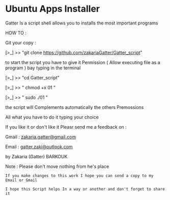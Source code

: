 # Ubuntu Apps Installer

Gatter Is a script shell allows you to installs the most important programs 

HOW TO :

Git your copy :

[>_] >> "git clone https://github.com/zakariaGatter/Gatter_script"

to start the script you have to give it Permission ( Allow executing file as a program ) bay typing in the terminal

[>_] >> "cd Gatter_script"

[>_] >> " chmod +x 01 "

[>_] >> " sudo ./01 "

the script will Complements automatically the others Premossions 

All what you have to do it typing your choice

If you like it or don't like it Pleasr send me a feedback on :

Gmail : zakaria.gatter@gmail.com 

Email : gatter.zaki@outlook.com  


by Zakaria (Gatter) BARKOUK

Note :
	Please don't move nothing from he's place

	If you make changes to this work I hope you can send a copy to my Email or Gmail

	I hope this Script helps In a way or another and don't forget to share it
